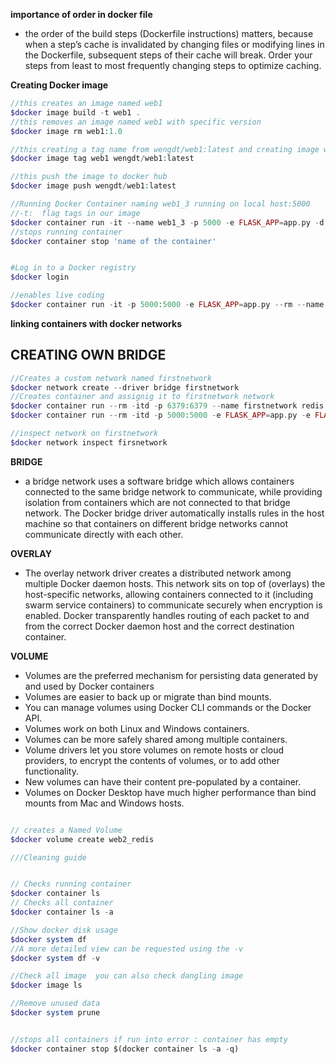 **importance of order in docker file**

- the order of the build steps (Dockerfile instructions) matters, because when a step’s cache is invalidated by changing files or modifying lines in the Dockerfile, subsequent steps of their cache will break. Order your steps from least to most frequently changing steps to optimize caching.

**Creating Docker image**

```php
//this creates an image named web1
$docker image build -t web1 .
//this removes an image named web1 with specific version
$docker image rm web1:1.0

//this creating a tag name from wengdt/web1:latest and creating image with tag name web1
$docker image tag web1 wengdt/web1:latest

//this push the image to docker hub
$docker image push wengdt/web1:latest
```

```php
//Running Docker Container naming web1_3 running on local host:5000
//-t:  flag tags in our image
$docker container run -it --name web1_3 -p 5000 -e FLASK_APP=app.py -d --restart on-failure web1
//stops running container
$docker container stop 'name of the container'
```

```php

#Log in to a Docker registry
$docker login

//enables live coding
$docker container run -it -p 5000:5000 -e FLASK_APP=app.py --rm --name web1 -e FLASK_DEBUG=1 -v "/d/Workspace/Training/Basics of Docker/assets/src:/app" web1


```

**linking containers with docker networks**

## CREATING OWN BRIDGE

```php
//Creates a custom network named firstnetwork
$docker network create --driver bridge firstnetwork
//Creates container and assignig it to firstnetwork network
$docker container run --rm -itd -p 6379:6379 --name firstnetwork redis redis
$docker container run --rm -itd -p 5000:5000 -e FLASK_APP=app.py -e FLASK_DEBUG=1 --name web2 -v "/d/Workspace/Training/Basics of Docker/assets/link:/app" web2

//inspect network on firstnetwork
$docker network inspect firsnetwork

```

**BRIDGE**

- a bridge network uses a software bridge which allows containers connected to the same bridge network to communicate, while providing isolation from containers which are not connected to that bridge network. The Docker bridge driver automatically installs rules in the host machine so that containers on different bridge networks cannot communicate directly with each other.

**OVERLAY**

- The overlay network driver creates a distributed network among multiple Docker daemon hosts. This network sits on top of (overlays) the host-specific networks, allowing containers connected to it (including swarm service containers) to communicate securely when encryption is enabled. Docker transparently handles routing of each packet to and from the correct Docker daemon host and the correct destination container.

**VOLUME**

- Volumes are the preferred mechanism for persisting data generated by and used by Docker containers
- Volumes are easier to back up or migrate than bind mounts.
- You can manage volumes using Docker CLI commands or the Docker API.
- Volumes work on both Linux and Windows containers.
- Volumes can be more safely shared among multiple containers.
- Volume drivers let you store volumes on remote hosts or cloud providers, to encrypt the contents of volumes, or to add other functionality.
- New volumes can have their content pre-populated by a container.
- Volumes on Docker Desktop have much higher performance than bind mounts from Mac and Windows hosts.

```php

// creates a Named Volume
$docker volume create web2_redis
```

```php
///Cleaning guide


// Checks running container
$docker container ls
// Checks all container
$docker container ls -a

//Show docker disk usage
$docker system df
//A more detailed view can be requested using the -v
$docker system df -v

//Check all image  you can also check dangling image
$docker image ls

//Remove unused data
$docker system prune


//stops all containers if run into error : container has empty
$docker container stop $(docker container ls -a -q)

```
